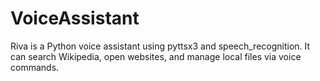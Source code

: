 # VoiceAssistant
Riva is a Python voice assistant using pyttsx3 and speech_recognition. It can search Wikipedia, open websites, and manage local files via voice commands.
